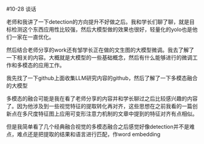#10-28 谈话

老师和我讲了一下detection的方向提升不好做之后。我和学长们聊了聊，就是目标检测这个东西应用性比较强，然后大模型做的效果也很好，轻量化的yolo也是他们一家在一直优化。

然后结合老师分享的work还有邹学长正在做的文生图的大模型微调。我去了解了一下相关的内容。大概就是大模型的一些基础概念，然后有什么能够进行的微调工作和多模态的应用工作。

我先找了一下github上面收集LLM研究内容的github，然后了解了一下多模态融合的大模型

多模态的融合可能是我在看了老师分享的内容并和学长聊过之后比较感兴趣的内容了。因为他涉及到一些视觉特征的提取转化再对齐，这些思想在之前我看的一篇创新点在多尺度特征图上应用可变形注意力机制的文章中提到的特征对齐有点相似。

但是我简单看了几个经典融合视觉的多模态融合之后感觉好像detection并不是难点，难点还是把提取的结果和语言进行匹配，作word embedding


